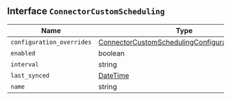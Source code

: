 ## Interface `ConnectorCustomScheduling`

| Name | Type | Description |
| - | - | - |
| `configuration_overrides` | [ConnectorCustomSchedulingConfigurationOverrides](./ConnectorCustomSchedulingConfigurationOverrides.md) | &nbsp; |
| `enabled` | boolean | &nbsp; |
| `interval` | string | &nbsp; |
| `last_synced` | [DateTime](./DateTime.md) | &nbsp; |
| `name` | string | &nbsp; |

